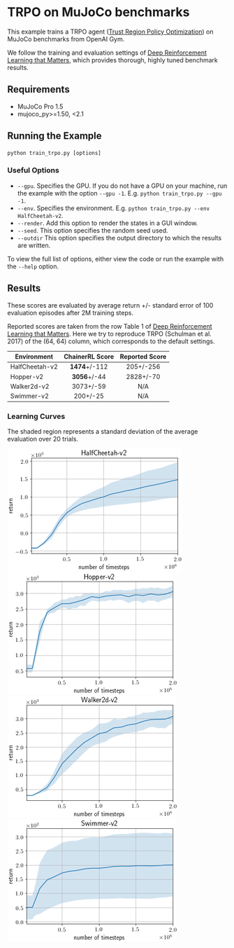 # TRPO on MuJoCo benchmarks

This example trains a TRPO agent ([Trust Region Policy Optimization](https://arxiv.org/abs/1502.05477)) on MuJoCo benchmarks from OpenAI Gym.

We follow the training and evaluation settings of [Deep Reinforcement Learning that Matters](https://arxiv.org/abs/1709.06560), which provides thorough, highly tuned benchmark results.

## Requirements

- MuJoCo Pro 1.5
- mujoco_py>=1.50, <2.1

## Running the Example

```
python train_trpo.py [options]
```

### Useful Options

- `--gpu`. Specifies the GPU. If you do not have a GPU on your machine, run the example with the option `--gpu -1`. E.g. `python train_trpo.py --gpu -1`.
- `--env`. Specifies the environment. E.g. `python train_trpo.py --env HalfCheetah-v2`.
- `--render`. Add this option to render the states in a GUI window.
- `--seed`. This option specifies the random seed used.
- `--outdir` This option specifies the output directory to which the results are written.

To view the full list of options, either view the code or run the example with the `--help` option.

## Results

These scores are evaluated by average return +/- standard error of 100 evaluation episodes after 2M training steps.

Reported scores are taken from the row Table 1 of [Deep Reinforcement Learning that Matters](https://arxiv.org/abs/1709.06560).
Here we try to reproduce TRPO (Schulman et al. 2017) of the (64, 64) column, which corresponds to the default settings.

| Environment    | ChainerRL Score | Reported Score |
| -------------- |:---------------:|:--------------:|
| HalfCheetah-v2 |  **1474**+/-112 |      205+/-256 |
| Hopper-v2      |   **3056**+/-44 |      2828+/-70 |
| Walker2d-v2    |       3073+/-59 |            N/A |
| Swimmer-v2     |        200+/-25 |            N/A |

### Learning Curves

The shaded region represents a standard deviation of the average evaluation over 20 trials.

![HalfCheetah-v2](assets/HalfCheetah-v2.png)
![Hopper-v2](assets/Hopper-v2.png)
![Walker2d-v2](assets/Walker2d-v2.png)
![Swimmer-v2](assets/Swimmer-v2.png)
